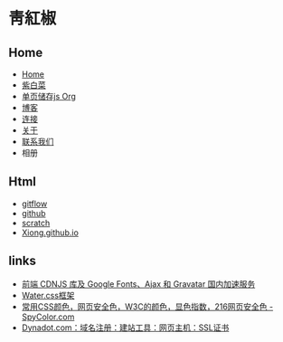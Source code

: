 # 靑紅椒
<h2>Home</h2>
<ul>
    <li><a href="https://qinghongjiao.com/">Home </a></li>
    <li><a href="https://zibaicai.com/">紫白菜 </a></li>
    <li><a href="https://baicai.js.org/">单页储存js Org </a></li>
    <li><a href="https://qinghongjiao.com/post"> 博客 </a></li>
    <li><a href="https://zibaicai.com/links">连接</a></li>
    <li><a href="https://zibaicai.com/about">关于 </a></li>
    <li><a href="https://zibaicai.com/contact"> 联系我们 </a></li>
    <li><a href="#"> </a>相册</li>
</ul>

<h2>Html</h2>

<ul>
    <li><a href="https://github.com/">gitflow </a></li>
    <li><a href="https://github.com/">github </a></li>
    <li><a href="https://github.com/"> scratch</a></li>
    <li><a href="https://github.com/">Xiong.github.io</a></li>
	
</ul>

<h2>links</h2>

<ul>
    <li><a href="https://sb.sb/blog/css-cdn/"> 前端 CDNJS 库及 Google Fonts、Ajax 和 Gravatar 国内加速服务</a></li>
    <li><a href="https://watercss.kognise.dev/">Water.css框架</a></li>
    <li><a href="https://zh.spycolor.com/"> 常用CSS颜色，网页安全色，W3C的颜色，显色指数，216网页安全色 - SpyColor.com </a></li>
    <li><a href="https://www.dynadot.com/zh/">Dynadot.com：域名注册：建站工具：网页主机：SSL证书</a></li>
	
</ul>
